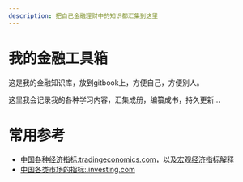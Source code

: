 ```yaml
---
description: 把自己金融理财中的知识都汇集到这里
---
```


# 我的金融工具箱

这是我的金融知识库，放到gitbook上，方便自己，方便别人。

这里我会记录我的各种学习内容，汇集成册，编纂成书，持久更新...

# 常用参考

- [中国各种经济指标:tradingeconomics.com](https://zh.tradingeconomics.com/china/indicators)，以及[宏观经济指标解释](https://zhuanlan.zhihu.com/p/107296111)
- [中国各类市场的指标:.investing.com](https://cn.investing.com/)



